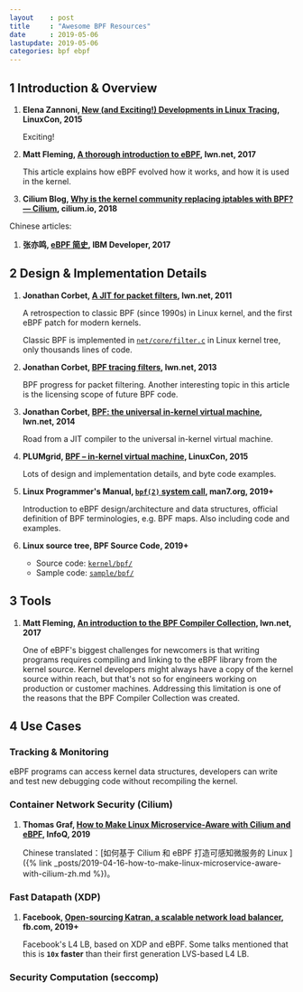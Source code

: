 ```yaml
---
layout    : post
title     : "Awesome BPF Resources"
date      : 2019-05-06
lastupdate: 2019-05-06
categories: bpf ebpf
---
```


## 1 Introduction & Overview

1. **Elena Zannoni, [New (and Exciting!) Developments in Linux
   Tracing](https://events.static.linuxfound.org/sites/events/files/slides/tracing-linux-ezannoni-linuxcon-ja-2015_0.pdf),
   LinuxCon, 2015**

    Exciting!

1. **Matt Fleming, [A thorough introduction to
   eBPF](https://lwn.net/Articles/740157/), lwn.net, 2017**

     This article explains how eBPF evolved how it works, and how it is used in
     the kernel.

1. **Cilium Blog, [Why is the kernel community replacing iptables with BPF? —
   Cilium](https://cilium.io/blog/2018/04/17/why-is-the-kernel-community-replacing-iptables/),
   cilium.io, 2018**

Chinese articles:

1. **张亦鸣, [eBPF 简史](https://www.ibm.com/developerworks/cn/linux/l-lo-eBPF-history/index.html), IBM Developer, 2017**

## 2 Design & Implementation Details

1. **Jonathan Corbet, [A JIT for packet
   filters](https://lwn.net/Articles/437981/), lwn.net, 2011**

    A retrospection to classic BPF (since 1990s) in Linux kernel, and the first
    eBPF patch for modern kernels.

    Classic BPF is implemented in
    [`net/core/filter.c`](https://github.com/torvalds/linux/blob/master/net/core/filter.c)
    in Linux kernel tree, only thousands lines of code.

1. **Jonathan Corbet, [BPF tracing filters](https://lwn.net/Articles/575531/),
   lwn.net, 2013**

    BPF progress for packet filtering. Another interesting topic in this article
    is the licensing scope of future BPF code.

1. **Jonathan Corbet, [BPF: the universal in-kernel virtual
   machine](https://lwn.net/Articles/599755/), lwn.net, 2014**

    Road from a JIT compiler to the universal in-kernel virtual machine.

1. **PLUMgrid, [BPF – in-kernel virtual
   machine](https://www.slideshare.net/AlexeiStarovoitov/bpf-inkernel-virtual-machine),
   LinuxCon, 2015**

    Lots of design and implementation details, and byte code examples.

1. **Linux Programmer's Manual, [`bpf(2)` system
   call](http://man7.org/linux/man-pages/man2/bpf.2.html), man7.org, 2019+**

    Introduction to eBPF design/architecture and data structures, official
    definition of BPF terminologies, e.g. BPF maps. Also including code and
    examples.

1. **Linux source tree, BPF Source Code, 2019+**

    * Source code: [`kernel/bpf/`](https://github.com/torvalds/linux/tree/master/kernel/bpf)
    * Sample code: [`sample/bpf/`](https://github.com/torvalds/linux/tree/master/sample/bpf)

## 3 Tools

1. **Matt Fleming, [An introduction to the BPF Compiler
   Collection](https://lwn.net/Articles/742082/), lwn.net, 2017**

   One of eBPF's biggest challenges for newcomers is that writing programs
   requires compiling and linking to the eBPF library from the kernel source.
   Kernel developers might always have a copy of the kernel source within reach,
   but that's not so for engineers working on production or customer machines.
   Addressing this limitation is one of the reasons that the BPF Compiler
   Collection was created.

## 4 Use Cases

### Tracking & Monitoring

eBPF programs can access kernel data structures, developers can write and test
new debugging code without recompiling the kernel.

### Container Network Security (Cilium)

1. **Thomas Graf, [How to Make Linux Microservice-Aware with Cilium and
   eBPF](https://www.infoq.com/presentations/linux-cilium-ebpf), InfoQ, 2019**

    Chinese translated：[如何基于 Cilium 和 eBPF 打造可感知微服务的 Linux
    ]({% link _posts/2019-04-16-how-to-make-linux-microservice-aware-with-cilium-zh.md %})。

### Fast Datapath (XDP)

1. **Facebook, [Open-sourcing Katran, a scalable network load
   balancer](https://code.fb.com/open-source/open-sourcing-katran-a-scalable-network-load-balancer/),
   fb.com, 2019+**

    Facebook's L4 LB, based on XDP and eBPF. Some talks mentioned that
    this is **`10x` faster** than their first generation LVS-based L4 LB.

### Security Computation (seccomp)
